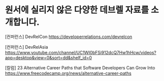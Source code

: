 # 원서에 실리지 않은 다양한 데브렐 자료를 소개합니다.

[컨퍼런스] DevRelCon
https://developerrelations.com/devrelcon

[컨퍼런스] DevRelAsia
https://www.youtube.com/channel/UC1WI0bFSi912dcQ7Hw1hHcw/videos?app=desktop&view=0&sort=dd&shelf_id=0

[칼럼] 23 Alternative Career Paths that Software Developers Can Grow Into
https://www.freecodecamp.org/news/alternative-career-paths
